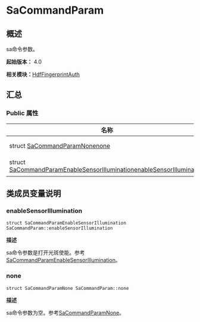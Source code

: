 # SaCommandParam


## 概述

sa命令参数。

**起始版本：** 4.0

**相关模块：**[HdfFingerprintAuth](_hdf_fingerprint_auth_v11.md)


## 汇总


### Public 属性

| 名称 | 描述 | 
| -------- | -------- |
| struct [SaCommandParamNone](_sa_command_param_none_fingerauth_v11.md)[none](#none) | sa命令参数为空。参考[SaCommandParamNone](_sa_command_param_none_fingerauth_v11.md)。  | 
| struct [SaCommandParamEnableSensorIllumination](_sa_command_param_enable_sensor_illumination_fingerauth_v11.md)[enableSensorIllumination](#enablesensorillumination) | sa命令参数是打开光斑使能。参考[SaCommandParamEnableSensorIllumination](_sa_command_param_enable_sensor_illumination_fingerauth_v11.md)。  | 


## 类成员变量说明


### enableSensorIllumination

```
struct SaCommandParamEnableSensorIllumination SaCommandParam::enableSensorIllumination
```
**描述**

sa命令参数是打开光斑使能。参考[SaCommandParamEnableSensorIllumination](_sa_command_param_enable_sensor_illumination_fingerauth_v11.md)。


### none

```
struct SaCommandParamNone SaCommandParam::none
```
**描述**

sa命令参数为空。参考[SaCommandParamNone](_sa_command_param_none_fingerauth_v11.md)。
